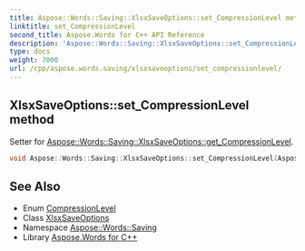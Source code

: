 ```yaml
---
title: Aspose::Words::Saving::XlsxSaveOptions::set_CompressionLevel method
linktitle: set_CompressionLevel
second_title: Aspose.Words for C++ API Reference
description: 'Aspose::Words::Saving::XlsxSaveOptions::set_CompressionLevel method. Setter for Aspose::Words::Saving::XlsxSaveOptions::get_CompressionLevel in C++.'
type: docs
weight: 7000
url: /cpp/aspose.words.saving/xlsxsaveoptions/set_compressionlevel/
---
```

## XlsxSaveOptions::set_CompressionLevel method


Setter for [Aspose::Words::Saving::XlsxSaveOptions::get_CompressionLevel](../get_compressionlevel/).

```cpp
void Aspose::Words::Saving::XlsxSaveOptions::set_CompressionLevel(Aspose::Words::Saving::CompressionLevel value)
```

## See Also

* Enum [CompressionLevel](../../compressionlevel/)
* Class [XlsxSaveOptions](../)
* Namespace [Aspose::Words::Saving](../../)
* Library [Aspose.Words for C++](../../../)
